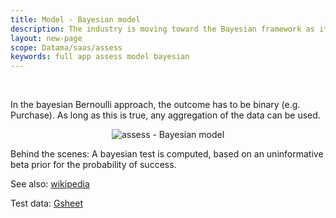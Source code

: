 ```yaml
---
title: Model - Bayesian model
description: The industry is moving toward the Bayesian framework as it is a simpler, less restrictive, more reliable, and more intuitive approach to A/B testing.
layout: new-page
scope: Datama/saas/assess
keywords: full app assess model bayesian
---
```


<br>

In the bayesian Bernoulli approach, the outcome has to be binary (e.g. Purchase). As long as this is true, any aggregation of the data can be used.



<center><img src="{{site.url}}/{{site.baseurl}}/core_app/new/assess/images/assess_bayesian.png" alt="assess - Bayesian model" /></center>

Behind the scenes: A bayesian test is computed, based on an uninformative beta prior for the probability of success.

See also: [wikipedia](https://www.evanmiller.org/bayesian-ab-testing.html)

Test data: [Gsheet](https://docs.google.com/spreadsheets/d/1VJJ2j5ldrSfvLQatd9SAikIJX_2dhBgDCjkdX_oUgB4/edit#gid=0)

<br>
